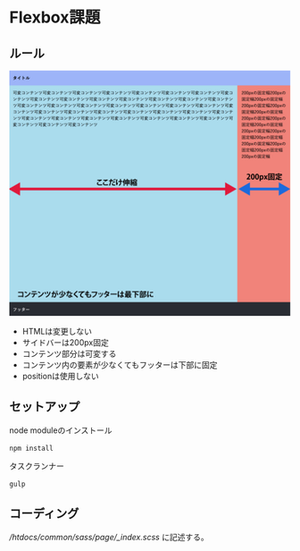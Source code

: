 # Flexbox課題

## ルール

![課題説明](https://raw.githubusercontent.com/takanashi66/flexbox/master/flexbox.png "課題説明")

+ HTMLは変更しない
+ サイドバーは200px固定
+ コンテンツ部分は可変する
+ コンテンツ内の要素が少なくてもフッターは下部に固定
+ positionは使用しない

## セットアップ

node moduleのインストール

```
npm install
```

タスクランナー

```
gulp
```

## コーディング

*/htdocs/common/sass/page/_index.scss* に記述する。
